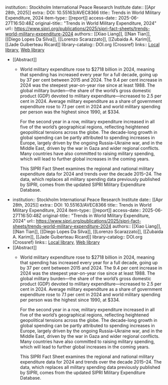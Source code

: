 institution:: Stockholm International Peace Research Institute
date:: [[Apr 28th, 2025]]
extra:: DOI: 10.55163/AVEC8366
title:: Trends in World Military Expenditure, 2024
item-type:: [[report]]
access-date:: 2025-06-27T16:50:48Z
original-title:: "Trends in World Military Expenditure, 2024"
url:: https://www.sipri.org/publications/2025/sipri-fact-sheets/trends-world-military-expenditure-2024
authors:: [[Xiao Liang]], [[Nan Tian]], [[Diego Lopes Da Silva]], [[Lorenzo Scarazzato]], [[Zubaida A. Karim]], [[Jade Guiberteau Ricard]]
library-catalog:: DOI.org (Crossref)
links:: [Local library](zotero://select/library/items/Z2ZS8U5E), [Web library](https://www.zotero.org/users/46463/items/Z2ZS8U5E)

- [[Abstract]]
	- World military expenditure rose to $2718 billion in 2024, meaning that spending has increased every year for a full decade, going up by 37 per cent between 2015 and 2024. The 9.4 per cent increase in 2024 was the steepest year-on-year rise since at least 1988. The global military burden—the share of the world’s gross domestic product (GDP) devoted to military expenditure—increased to 2.5 per cent in 2024. Average military expenditure as a share of government expenditure rose to 7.1 per cent in 2024 and world military spending per person was the highest since 1990, at $334.
	  
	  For the second year in a row, military expenditure increased in all five of the world’s geographical regions, reflecting heightened geopolitical tensions across the globe. The decade-long growth in global spending can be partly attributed to spending increases in Europe, largely driven by the ongoing Russia–Ukraine war, and in the Middle East, driven by the war in Gaza and wider regional conflicts. Many countries have also committed to raising military spending, which will lead to further global increases in the coming years.
	  
	  This SIPRI Fact Sheet examines the regional and national military expenditure data for 2024 and trends over the decade 2015–24. The data, which replaces all military spending data previously published by SIPRI, comes from the updated SIPRI Military Expenditure Database.
- institution:: Stockholm International Peace Research Institute
  date:: [[Apr 28th, 2025]]
  extra:: DOI: 10.55163/AVEC8366
  title:: Trends in World Military Expenditure, 2024
  item-type:: [[report]]
  access-date:: 2025-06-27T16:50:48Z
  original-title:: "Trends in World Military Expenditure, 2024"
  url:: https://www.sipri.org/publications/2025/sipri-fact-sheets/trends-world-military-expenditure-2024
  authors:: [[Xiao Liang]], [[Nan Tian]], [[Diego Lopes Da Silva]], [[Lorenzo Scarazzato]], [[Zubaida A. Karim]], [[Jade Guiberteau Ricard]]
  library-catalog:: DOI.org (Crossref)
  links:: [Local library](zotero://select/library/items/Z2ZS8U5E), [Web library](https://www.zotero.org/users/46463/items/Z2ZS8U5E)
- [[Abstract]]
	- World military expenditure rose to $2718 billion in 2024, meaning that spending has increased every year for a full decade, going up by 37 per cent between 2015 and 2024. The 9.4 per cent increase in 2024 was the steepest year-on-year rise since at least 1988. The global military burden—the share of the world’s gross domestic product (GDP) devoted to military expenditure—increased to 2.5 per cent in 2024. Average military expenditure as a share of government expenditure rose to 7.1 per cent in 2024 and world military spending per person was the highest since 1990, at $334.
	  
	  For the second year in a row, military expenditure increased in all five of the world’s geographical regions, reflecting heightened geopolitical tensions across the globe. The decade-long growth in global spending can be partly attributed to spending increases in Europe, largely driven by the ongoing Russia–Ukraine war, and in the Middle East, driven by the war in Gaza and wider regional conflicts. Many countries have also committed to raising military spending, which will lead to further global increases in the coming years.
	  
	  This SIPRI Fact Sheet examines the regional and national military expenditure data for 2024 and trends over the decade 2015–24. The data, which replaces all military spending data previously published by SIPRI, comes from the updated SIPRI Military Expenditure Database.